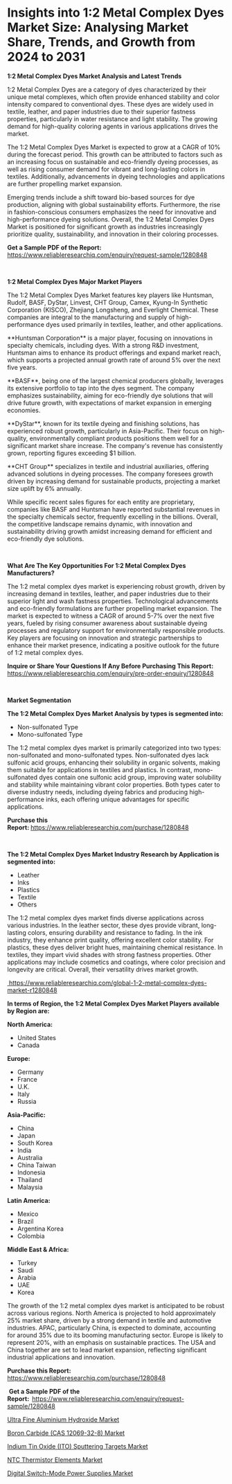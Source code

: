 <p><h1>Insights into 1:2 Metal Complex Dyes Market Size: Analysing Market Share, Trends, and Growth from 2024 to 2031</h1></p><p><strong>1:2 Metal Complex Dyes Market Analysis and Latest Trends</strong></p>
<p><p>1:2 Metal Complex Dyes are a category of dyes characterized by their unique metal complexes, which often provide enhanced stability and color intensity compared to conventional dyes. These dyes are widely used in textile, leather, and paper industries due to their superior fastness properties, particularly in water resistance and light stability. The growing demand for high-quality coloring agents in various applications drives the market.</p><p>The 1:2 Metal Complex Dyes Market is expected to grow at a CAGR of 10% during the forecast period. This growth can be attributed to factors such as an increasing focus on sustainable and eco-friendly dyeing processes, as well as rising consumer demand for vibrant and long-lasting colors in textiles. Additionally, advancements in dyeing technologies and applications are further propelling market expansion. </p><p>Emerging trends include a shift toward bio-based sources for dye production, aligning with global sustainability efforts. Furthermore, the rise in fashion-conscious consumers emphasizes the need for innovative and high-performance dyeing solutions. Overall, the 1:2 Metal Complex Dyes Market is positioned for significant growth as industries increasingly prioritize quality, sustainability, and innovation in their coloring processes.</p></p>
<p><strong>Get a Sample PDF of the Report:&nbsp;</strong> <a href="https://www.reliableresearchiq.com/enquiry/request-sample/1280848?utm_campaign=1117&utm_medium=2&utm_source=Github&utm_content=ia&utm_term=12102024&utm_id=12-metal-complex-dyes">https://www.reliableresearchiq.com/enquiry/request-sample/1280848</a></p>
<p>&nbsp;</p>
<p><strong>1:2 Metal Complex Dyes Major Market Players</strong></p>
<p><p>The 1:2 Metal Complex Dyes Market features key players like Huntsman, Rudolf, BASF, DyStar, Linvest, CHT Group, Camex, Kyung-In Synthetic Corporation (KISCO), Zhejiang Longsheng, and Everlight Chemical. These companies are integral to the manufacturing and supply of high-performance dyes used primarily in textiles, leather, and other applications.</p><p>**Huntsman Corporation** is a major player, focusing on innovations in specialty chemicals, including dyes. With a strong R&D investment, Huntsman aims to enhance its product offerings and expand market reach, which supports a projected annual growth rate of around 5% over the next five years.</p><p>**BASF**, being one of the largest chemical producers globally, leverages its extensive portfolio to tap into the dyes segment. The company emphasizes sustainability, aiming for eco-friendly dye solutions that will drive future growth, with expectations of market expansion in emerging economies.</p><p>**DyStar**, known for its textile dyeing and finishing solutions, has experienced robust growth, particularly in Asia-Pacific. Their focus on high-quality, environmentally compliant products positions them well for a significant market share increase. The company's revenue has consistently grown, reporting figures exceeding $1 billion.</p><p>**CHT Group** specializes in textile and industrial auxiliaries, offering advanced solutions in dyeing processes. The company foresees growth driven by increasing demand for sustainable products, projecting a market size uplift by 6% annually.</p><p>While specific recent sales figures for each entity are proprietary, companies like BASF and Huntsman have reported substantial revenues in the specialty chemicals sector, frequently excelling in the billions. Overall, the competitive landscape remains dynamic, with innovation and sustainability driving growth amidst increasing demand for efficient and eco-friendly dye solutions.</p></p>
<p>&nbsp;</p>
<p><strong>What Are The Key Opportunities For 1:2 Metal Complex Dyes Manufacturers?</strong></p>
<p><p>The 1:2 metal complex dyes market is experiencing robust growth, driven by increasing demand in textiles, leather, and paper industries due to their superior light and wash fastness properties. Technological advancements and eco-friendly formulations are further propelling market expansion. The market is expected to witness a CAGR of around 5-7% over the next five years, fueled by rising consumer awareness about sustainable dyeing processes and regulatory support for environmentally responsible products. Key players are focusing on innovation and strategic partnerships to enhance their market presence, indicating a positive outlook for the future of 1:2 metal complex dyes.</p></p>
<p><strong>Inquire or Share Your Questions If Any Before Purchasing This Report:</strong> <a href="https://www.reliableresearchiq.com/enquiry/pre-order-enquiry/1280848?utm_campaign=1117&utm_medium=2&utm_source=Github&utm_content=ia&utm_term=12102024&utm_id=12-metal-complex-dyes">https://www.reliableresearchiq.com/enquiry/pre-order-enquiry/1280848</a></p>
<p>&nbsp;</p>
<p><strong>Market Segmentation</strong></p>
<p><strong>The 1:2 Metal Complex Dyes Market Analysis by types is segmented into:</strong></p>
<p><ul><li>Non-sulfonated Type</li><li>Mono-sulfonated Type</li></ul></p>
<p><p>The 1:2 metal complex dyes market is primarily categorized into two types: non-sulfonated and mono-sulfonated types. Non-sulfonated dyes lack sulfonic acid groups, enhancing their solubility in organic solvents, making them suitable for applications in textiles and plastics. In contrast, mono-sulfonated dyes contain one sulfonic acid group, improving water solubility and stability while maintaining vibrant color properties. Both types cater to diverse industry needs, including dyeing fabrics and producing high-performance inks, each offering unique advantages for specific applications.</p></p>
<p><strong>Purchase this Report:&nbsp;</strong><a href="https://www.reliableresearchiq.com/purchase/1280848?utm_campaign=1117&utm_medium=2&utm_source=Github&utm_content=ia&utm_term=12102024&utm_id=12-metal-complex-dyes">https://www.reliableresearchiq.com/purchase/1280848</a></p>
<p>&nbsp;</p>
<p><strong>The 1:2 Metal Complex Dyes Market Industry Research by Application is segmented into:</strong></p>
<p><ul><li>Leather</li><li>Inks</li><li>Plastics</li><li>Textile</li><li>Others</li></ul></p>
<p><p>The 1:2 metal complex dyes market finds diverse applications across various industries. In the leather sector, these dyes provide vibrant, long-lasting colors, ensuring durability and resistance to fading. In the ink industry, they enhance print quality, offering excellent color stability. For plastics, these dyes deliver bright hues, maintaining chemical resistance. In textiles, they impart vivid shades with strong fastness properties. Other applications may include cosmetics and coatings, where color precision and longevity are critical. Overall, their versatility drives market growth.</p></p>
<p><a href="https://www.reliableresearchiq.com/global-1-2-metal-complex-dyes-market-r1280848?utm_campaign=1117&utm_medium=2&utm_source=Github&utm_content=ia&utm_term=12102024&utm_id=12-metal-complex-dyes">&nbsp;https://www.reliableresearchiq.com/global-1-2-metal-complex-dyes-market-r1280848</a></p>
<p><strong>In terms of Region, the 1:2 Metal Complex Dyes Market Players available by Region are:</strong></p>
<p>
    <p> <strong> North America: </strong>
        <ul>
            <li>United States</li>
            <li>Canada</li>
        </ul>
        </p> 
    <p> <strong> Europe: </strong>
        <ul>
            <li>Germany</li>
            <li>France</li>
            <li>U.K.</li>
            <li>Italy</li>
            <li>Russia</li>
        </ul>
        </p> 
    <p> <strong> Asia-Pacific: </strong>
        <ul>
            <li>China</li>
            <li>Japan</li>
            <li>South Korea</li>
            <li>India</li>
            <li>Australia</li>
            <li>China Taiwan</li>
            <li>Indonesia</li>
            <li>Thailand</li>
            <li>Malaysia</li>
        </ul>
        </p> 
    <p> <strong> Latin America: </strong>
        <ul>
            <li>Mexico</li>
            <li>Brazil</li>
            <li>Argentina Korea</li>
            <li>Colombia</li>
        </ul>
        </p> 
    <p> <strong> Middle East & Africa: </strong>
        <ul>
            <li>Turkey</li>
            <li>Saudi</li>
            <li>Arabia</li>
            <li>UAE</li>
            <li>Korea</li>
        </ul>
    </p>
    </p>
<p><p>The growth of the 1:2 metal complex dyes market is anticipated to be robust across various regions. North America is projected to hold approximately 25% market share, driven by a strong demand in textile and automotive industries. APAC, particularly China, is expected to dominate, accounting for around 35% due to its booming manufacturing sector. Europe is likely to represent 20%, with an emphasis on sustainable practices. The USA and China together are set to lead market expansion, reflecting significant industrial applications and innovation.</p></p>
<p><strong>Purchase this Report: </strong><a href="https://www.reliableresearchiq.com/purchase/1280848?utm_campaign=1117&utm_medium=2&utm_source=Github&utm_content=ia&utm_term=12102024&utm_id=12-metal-complex-dyes">https://www.reliableresearchiq.com/purchase/1280848</a></p>
<p>&nbsp;<strong>Get a Sample PDF of the Report:&nbsp;&nbsp;</strong><a href="https://www.reliableresearchiq.com/enquiry/request-sample/1280848?utm_campaign=1117&utm_medium=2&utm_source=Github&utm_content=ia&utm_term=12102024&utm_id=12-metal-complex-dyes">https://www.reliableresearchiq.com/enquiry/request-sample/1280848</a></p>
<p><strong></strong></p>
<p><p><a href="https://www.linkedin.com/pulse/global-ultra-fine-aluminium-hydroxide-market-trends-analysis-future-zdzje?utm_campaign=1117&utm_medium=2&utm_source=Github&utm_content=ia&utm_term=12102024&utm_id=12-metal-complex-dyes">Ultra Fine Aluminium Hydroxide Market</a></p><p><a href="https://www.linkedin.com/pulse/surfing-boron-carbide-cas-12069-32-8-wave-riding-market-currents-v7mwe?utm_campaign=1117&utm_medium=2&utm_source=Github&utm_content=ia&utm_term=12102024&utm_id=12-metal-complex-dyes">Boron Carbide (CAS 12069-32-8) Market</a></p><p><a href="https://www.linkedin.com/pulse/indium-tin-oxide-ito-sputtering-targets-market-size-share-trends-wdtke?utm_campaign=1117&utm_medium=2&utm_source=Github&utm_content=ia&utm_term=12102024&utm_id=12-metal-complex-dyes">Indium Tin Oxide (ITO) Sputtering Targets Market</a></p><p><a href="https://github.com/sakalstgliemsk/Market-Research-Report-List-1/blob/main/ntc-thermistor-elements-market.md?utm_campaign=1117&utm_medium=2&utm_source=Github&utm_content=ia&utm_term=12102024&utm_id=12-metal-complex-dyes">NTC Thermistor Elements Market</a></p><p><a href="https://github.com/cecilahoi7/Market-Research-Report-List-1/blob/main/digital-switch-mode-power-supplies-market.md?utm_campaign=1117&utm_medium=2&utm_source=Github&utm_content=ia&utm_term=12102024&utm_id=12-metal-complex-dyes">Digital Switch-Mode Power Supplies Market</a></p></p>